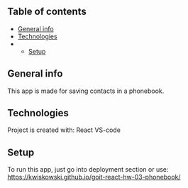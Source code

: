 ## Table of contents
* [General info](#general-info)
* [Technologies](#technologies)
* * [Setup](#setup)

## General info
This app is made for saving contacts in a phonebook.
	
## Technologies
Project is created with:
React
VS-code

## Setup
To run this app, just go into deployment section or use:
https://kwiskowski.github.io/goit-react-hw-03-phonebook/
